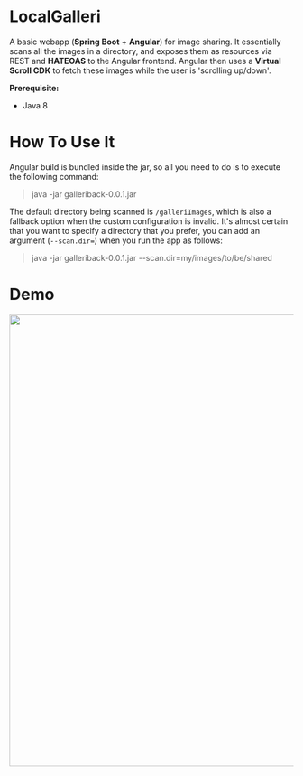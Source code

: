 # LocalGalleri

A basic webapp (**Spring Boot** + **Angular**) for image sharing. It essentially scans all the images in a directory, and exposes them as resources via REST and **HATEOAS** to the Angular frontend. Angular then uses a **Virtual Scroll CDK** to fetch these images while the user is 'scrolling up/down'.

**Prerequisite:**

- Java 8

# How To Use It

Angular build is bundled inside the jar, so all you need to do is to execute the following command:

> java -jar galleriback-0.0.1.jar

The default directory being scanned is `/galleriImages`, which is also a fallback option when the custom configuration is invalid. It's almost certain that you want to specify a directory that you prefer, you can add an argument (`--scan.dir=`) when you run the app as follows:

> java -jar galleriback-0.0.1.jar --scan.dir=my/images/to/be/shared

# Demo

<img src="https://user-images.githubusercontent.com/45169791/88256323-922d9e00-cced-11ea-8c88-22a6d47e6f0a.gif" width="800">
